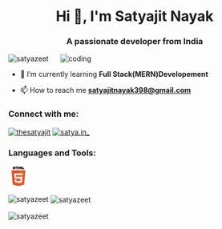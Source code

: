 <h1 align="center">Hi 👋, I'm Satyajit Nayak</h1>
<h3 align="center">A passionate developer from India</h3>
<img align="right" alt="coding" width="400" src="https://miro.medium.com/max/1360/1*IRGHmiGsa16stedQvIaZfw.gif">

<p align="left"> <img src="https://komarev.com/ghpvc/?username=satyazeet&label=Profile%20views&color=0e75b6&style=flat" alt="satyazeet" /> </p>

- 🌱 I’m currently learning **Full Stack(MERN)Developement**

- 📫 How to reach me **satyajitnayak398@gmail.com**

<h3 align="left">Connect with me:</h3>
<p align="left">
<a href="https://linkedin.com/in/thesatyajit" target="blank"><img align="center" src="https://raw.githubusercontent.com/rahuldkjain/github-profile-readme-generator/master/src/images/icons/Social/linked-in-alt.svg" alt="thesatyajit" height="30" width="40" /></a>
<a href="https://instagram.com/satya.in_" target="blank"><img align="center" src="https://raw.githubusercontent.com/rahuldkjain/github-profile-readme-generator/master/src/images/icons/Social/instagram.svg" alt="satya.in_" height="30" width="40" /></a>
</p>

<h3 align="left">Languages and Tools:</h3>
<p align="left"> <a href="https://www.w3.org/html/" target="_blank" rel="noreferrer"> <img src="https://raw.githubusercontent.com/devicons/devicon/master/icons/html5/html5-original-wordmark.svg" alt="html5" width="40" height="40"/> </a> </p>

<p><img align="left" src="https://github-readme-stats.vercel.app/api/top-langs?username=satyazeet&show_icons=true&locale=en&layout=compact" alt="satyazeet" /></p>

<p>&nbsp;<img align="center" src="https://github-readme-stats.vercel.app/api?username=satyazeet&show_icons=true&locale=en" alt="satyazeet" /></p>

<p><img align="center" src="https://github-readme-streak-stats.herokuapp.com/?user=satyazeet&" alt="satyazeet" /></p>
